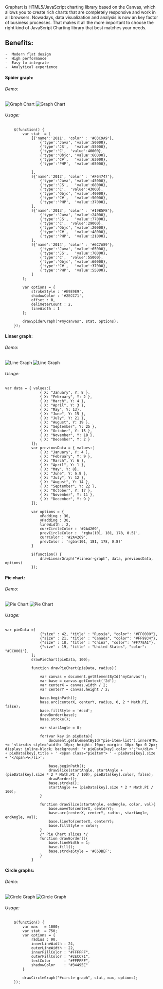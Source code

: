 Graphart is HTML5/JavaScript charting library based on the Canvas, which allows you to 
create rich charts that are completely responsive and work in all browsers.
Nowadays, data visualization and analysis is now an key factor of business processes. That makes it all the more important to choose the right kind of JavaScript Charting library that best matches your needs.

## Benefits:

	-  Modern flat design
	-  High performance
	-  Easy to integrate
	-  Analytical experience

#### Spider graph:
###### Demo:
![Graph Chart](http://content.screencast.com/users/johannesMt/folders/Jing/media/5c4c1fb5-cad9-4aaf-b23b-c4968b783fc7/2015-06-29_1313.png)
![Graph Chart](http://content.screencast.com/users/styopdev/folders/Jing/media/72cfb6e9-e0d5-4c73-9d18-d6bafdb6bfab/00000031.png)
###### Usage:
``` 
    $(function() {
    	var stat  = [
    		[{'name':'2011', 'color' : '#03C9A9'},
    			{'type':'Java', 'value':50000},
    			{'type':'JS',   'value':55000},
    			{'type':'C',  'value':40000},
    			{'type':'Objc', 'value':60000},
    			{'type':'C#',   'value':63000},
    			{'type':'PHP',  'value':65000},
    		  	
    		], 
    		[{'name':'2012', 'color' : '#F64747'},
    			{'type':'Java', 'value':45000},
    			{'type':'JS',   'value':68000},
    			{'type':'C',  'value':43000},
    			{'type':'Objc', 'value':40000},
    			{'type':'C#',   'value':50000},
    			{'type':'PHP',  'value':37000},
    		], 
    		[{'name':'2013', 'color' : '#19B5FE'},
    			{'type':'Java', 'value':24000},
    			{'type':'JS',   'value':77000},
    			{'type':'C',  'value':29000},
    			{'type':'Objc', 'value':20000},
    			{'type':'C#',   'value':48000},
    			{'type':'PHP',  'value':21000},
      		],
      		[{'name':'2014', 'color' : '#6C7A89'},
    			{'type':'Java', 'value':65000},
    			{'type':'JS',   'value':70000},
    			{'type':'C',  'value':55000},
    			{'type':'Objc', 'value':60000},
    			{'type':'C#',   'value':37000},
    			{'type':'PHP',  'value':55000},
      		]
      	];
        
    	var options = {
    		strokeStyle : '#E9E9E9',
    		shadowColor : '#2ECC71',
    		offset : 0,
    		delimeterCount : 2,
    		lineWidth : 1
    	};
    
    	drawSpiderGraph("#mycanvas", stat, options);
    });
```

#### Linaer graph:
###### Demo: 
![Line Graph](http://content.screencast.com/users/johannesMt/folders/Jing/media/b9480293-6e1d-442b-88ff-4c215b0ea3fa/2015-06-29_1319.png)
![Line Graph](http://content.screencast.com/users/johannesMt/folders/Jing/media/ce454fd4-e195-4862-83c8-9e442896b0f8/2015-06-29_1317.png)
###### Usage:
```
var data = { values:[
                { X: "January", Y: 8 },
                { X: "February", Y: 2 },
                { X: "March", Y: 4 },
                { X: "April", Y: 3 },
                { X: "May", Y: 13},
                { X: "June", Y: 15 },
                { X: "July", Y: 21 },
                { X: "August", Y: 19 },
                { X: "September", Y: 25 },
                { X: "October", Y: 15 },
                { X: "November", Y: 18 },
                { X: "December", Y: 2 }
            ]};
            var previousData = { values:[
                { X: "January", Y: 4 },
                { X: "February", Y: 9 },
                { X: "March", Y: 6 },
                { X: "April", Y: 1 },
                { X: "May", Y: 8},
                { X: "June", Y: 6.8 },
                { X: "July", Y: 12 },
                { X: "August", Y: 14 },
                { X: "September", Y: 22 },
                { X: "October", Y: 17 },
                { X: "November", Y: 11 },
                { X: "December", Y: 9 }
            ]};

            var options = {
                xPadding : 30,
                yPadding : 30,
				lineWidth : 2,
				currCircleColor : '#2A4269',
				prevCircleColor :  'rgba(101, 181, 178, 0.5)',
				currColor : '#2A4269',
				prevColor : 'rgba(101, 181, 178, 0.8)'			
            }

            $(function() {
                drawLinearGraph("#linear-graph", data, previousData, options)
            });
```

#### Pie chart:
###### Demo:
![Pie Chart](http://content.screencast.com/users/johannesMt/folders/Jing/media/f8de6e27-0362-4699-9796-a2b9e41c2e2e/2015-06-29_1322.png)
![Pie Chart](http://content.screencast.com/users/johannesMt/folders/Jing/media/b80b393d-6de8-4876-bf05-cf698060cde7/2015-06-29_1324.png)
###### Usage:
```
var pieData =[
                {"size" : 42, "title" : "Russia", "color": "#FF0000"},
                {"size" : 21, "title" : "Canada", "color": "#FF9934"},
                {"size" : 18, "title" : "China", "color": "#F778A1"},
                {"size" : 19, "title" : "United States", "color": "#CC0001"},
            ];
            drawPieChart(pieData, 100);

            function drawPieChart(pieData, radius){

                var canvas = document.getElementById('myCanvas');
                var base = canvas.getContext('2d');
                var centerX = canvas.width / 2;
                var centerY = canvas.height / 2;

                base.beginPath();
                base.arc(centerX, centerY, radius, 0, 2 * Math.PI, false);
                base.fillStyle = '#ccd';
                drawBorder(base);
                base.stroke();

                var startAngle = 0;

                for(var key in pieData){
                    document.getElementById("pie-item-list").innerHTML += '<li><div style="width: 10px; height: 10px; margin: 10px 5px 0 2px; display: inline-block; background: '+ pieData[key].color +';"></div> ' + pieData[key].title + ' <span class="pieItem"> ' + pieData[key].size + '</span>%</li>';

                    base.beginPath();
                    drawSlice(startAngle, startAngle + (pieData[key].size * 2 * Math.PI / 100), pieData[key].color, false);
                    drawBorder();
                    base.stroke();
                    startAngle += (pieData[key].size * 2 * Math.PI / 100);
                }

                function drawSlice(startAngle, endAngle, color, val){
                    base.moveTo(centerX, centerY);
                    base.arc(centerX, centerY, radius, startAngle, endAngle, val);
                    base.lineTo(centerX, centerY);
                    base.fillStyle = color;
                }
                /* Pie Chart slices */
                function drawBorder(){
                    base.lineWidth = 1;
                    base.fill();
                    base.strokeStyle = '#C6DBEF';
                }
            }
```
#### Circle graphs:
###### Demo:
![Circle Graph](http://content.screencast.com/users/styopdev/folders/Jing/media/87aba6bb-118e-46bd-abda-83b2702218f7/2015-06-17_2227.png)
![Circle Graph](http://content.screencast.com/users/styopdev/folders/Jing/media/c02a460e-3d55-4bb2-bbce-dccbfe680920/2015-06-17_2301.png)
###### Usage:
```
	$(function() {
		var max   = 1000; 
		var stat  = 750;
		var options = {
			radius : 90,
			innerLineWidth : 24,
			outerLineWidth : 22,
			innerFillColor : "#FFFFFF",
			outerFillColor : "#2ECC71",
			textColor	   : "#FFFFFF",
			shadowColor	   : "#34495E"
		}

		drawCircleGraph("#circle-graph", stat, max, options);
	});
```

